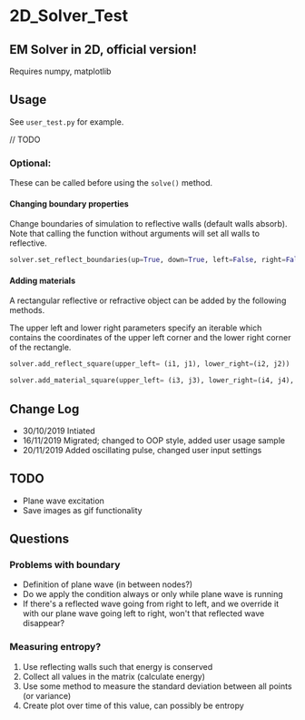 2D_Solver_Test
==============

## EM Solver in 2D, official version!
Requires numpy, matplotlib

## Usage
See ```user_test.py``` for example.

// TODO

### Optional:
These can be called before using the ```solve()``` method. 

#### Changing boundary properties
Change boundaries of simulation to reflective walls (default walls absorb).  
Note that calling the function without arguments will set all walls to reflective.
```python
solver.set_reflect_boundaries(up=True, down=True, left=False, right=False)
```

#### Adding materials
A rectangular reflective or refractive object can be added by the following methods.

The upper left and lower right parameters specify an iterable which contains the coordinates of the
upper left corner and the lower right corner of the rectangle.
```python
solver.add_reflect_square(upper_left= (i1, j1), lower_right=(i2, j2))

solver.add_material_square(upper_left= (i3, j3), lower_right=(i4, j4), epsilon_rel, mu_rel)
```

## Change Log


* 30/10/2019 Intiated
* 16/11/2019 Migrated; changed to OOP style, added user usage sample
* 20/11/2019 Added oscillating pulse, changed user input settings

## TODO

* Plane wave excitation
* Save images as gif functionality

## Questions

### Problems with boundary
* Definition of plane wave (in between nodes?)
* Do we apply the condition always or only while plane wave
is running
* If there's a reflected wave going from right to left, and we override it with
our plane wave going left to right, won't that reflected wave disappear?

### Measuring entropy?
1. Use reflecting walls such that energy is conserved
2. Collect all values in the matrix (calculate energy)
3. Use some method to measure the standard deviation between all points (or variance)
4. Create plot over time of this value, can possibly be entropy
